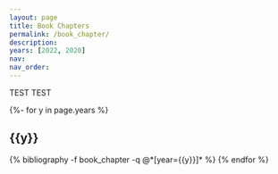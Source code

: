 ```yaml
---
layout: page
title: Book Chapters
permalink: /book_chapter/
description:
years: [2022, 2020]
nav: 
nav_order:
---
```



<!-- _pages/book_chapter.md -->

TEST TEST



<div id="publicationList" class="publications">
 
{%- for y in page.years %}
  <h2 class="year">{{y}}</h2>
  {% bibliography -f book_chapter -q @*[year={{y}}]* %}
{% endfor %}

</div>